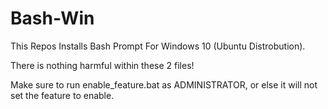 # Bash-Win

This Repos Installs Bash Prompt For Windows 10 (Ubuntu Distrobution).

There is nothing harmful within these 2 files!

Make sure to run enable_feature.bat as ADMINISTRATOR, or else it will not set the feature to enable.
